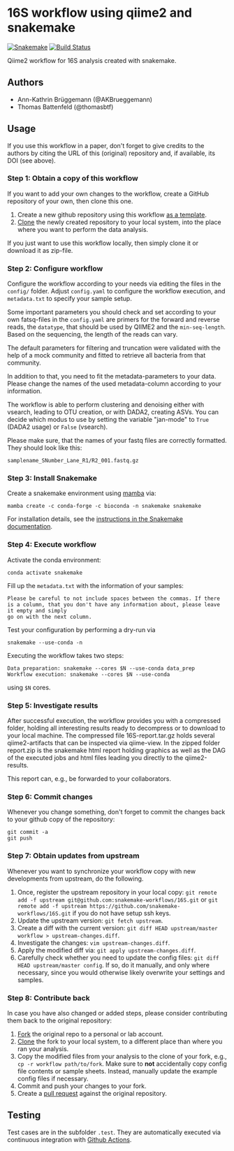 # 16S workflow using qiime2 and snakemake

[![Snakemake](https://img.shields.io/badge/snakemake-≥6.10-brightgreen.svg)](https://snakemake.bitbucket.io)
[![Build Status](https://travis-ci.org/snakemake-workflows/16S.svg?branch=master)](https://travis-ci.org/snakemake-workflows/16S)

Qiime2 workflow for 16S analysis created with snakemake.

## Authors

* Ann-Kathrin Brüggemann (@AKBrueggemann)
* Thomas Battenfeld (@thomasbtf)

## Usage

If you use this workflow in a paper, don't forget to give credits to the authors by citing the URL of this (original) repository and, if available, its DOI (see above).

### Step 1: Obtain a copy of this workflow

If you want to add your own changes to the workflow, create a GitHub repository of your own, then clone this one.
1. Create a new github repository using this workflow [as a template](https://help.github.com/en/articles/creating-a-repository-from-a-template).
2. [Clone](https://help.github.com/en/articles/cloning-a-repository) the newly created repository to your local system, into the place where you want to perform the data analysis.

If you just want to use this workflow locally, then simply clone it or download it as zip-file.

### Step 2: Configure workflow

Configure the workflow according to your needs via editing the files in the `config/` folder. Adjust `config.yaml` to configure the workflow execution, and `metadata.txt` to specify your sample setup.

Some important parameters you should check and set according to your own fatsq-files in the `config.yaml` are primers for the forward and reverse reads, the `datatype`, that should be used by QIIME2 and the `min-seq-length`. Based on the sequencing, the length of the reads can vary.

The default parameters for filtering and truncation were validated with the help of a mock community and fitted to retrieve all bacteria from that community.

In addition to that, you need to fit the metadata-parameters to your data. Please change the names of the used metadata-column according to your information.

The workflow is able to perform clustering and denoising either with vsearch, leading to OTU creation, or with DADA2, creating ASVs. You can decide which modus to use by setting the variable "jan-mode" to `True` (DADA2 usage) or `False` (vsearch).

Please make sure, that the names of your fastq files are correctly formatted. They should look like this:

    samplename_SNumber_Lane_R1/R2_001.fastq.gz

### Step 3: Install Snakemake

Create a snakemake environment using [mamba](https://mamba.readthedocs.io/en/latest/) via:

    mamba create -c conda-forge -c bioconda -n snakemake snakemake

For installation details, see the [instructions in the Snakemake documentation](https://snakemake.readthedocs.io/en/stable/getting_started/installation.html).

### Step 4: Execute workflow

Activate the conda environment:

    conda activate snakemake

Fill up the `metadata.txt` with the information of your samples:

    Please be careful to not include spaces between the commas. If there is a column, that you don't have any information about, please leave it empty and simply 
    go on with the next column.

Test your configuration by performing a dry-run via

    snakemake --use-conda -n

Executing the workflow takes two steps:
  
    Data preparation: snakemake --cores $N --use-conda data_prep
    Workflow execution: snakemake --cores $N --use-conda

using `$N` cores.

### Step 5: Investigate results

After successful execution, the workflow provides you with a compressed folder, holding all interesting results ready to decompress or to download to your local machine.
The compressed file 16S-report.tar.gz holds several qiime2-artifacts that can be inspected via qiime-view. In the zipped folder report.zip is the snakemake html
report holding graphics as well as the DAG of the executed jobs and html files leading you directly to the qiime2-results.

This report can, e.g., be forwarded to your collaborators.

### Step 6: Commit changes

Whenever you change something, don't forget to commit the changes back to your github copy of the repository:

    git commit -a
    git push

### Step 7: Obtain updates from upstream

Whenever you want to synchronize your workflow copy with new developments from upstream, do the following.

1. Once, register the upstream repository in your local copy: `git remote add -f upstream git@github.com:snakemake-workflows/16S.git` or `git remote add -f upstream https://github.com/snakemake-workflows/16S.git` if you do not have setup ssh keys.
2. Update the upstream version: `git fetch upstream`.
3. Create a diff with the current version: `git diff HEAD upstream/master workflow > upstream-changes.diff`.
4. Investigate the changes: `vim upstream-changes.diff`.
5. Apply the modified diff via: `git apply upstream-changes.diff`.
6. Carefully check whether you need to update the config files: `git diff HEAD upstream/master config`. If so, do it manually, and only where necessary, since you would otherwise likely overwrite your settings and samples.


### Step 8: Contribute back

In case you have also changed or added steps, please consider contributing them back to the original repository:

1. [Fork](https://help.github.com/en/articles/fork-a-repo) the original repo to a personal or lab account.
2. [Clone](https://help.github.com/en/articles/cloning-a-repository) the fork to your local system, to a different place than where you ran your analysis.
3. Copy the modified files from your analysis to the clone of your fork, e.g., `cp -r workflow path/to/fork`. Make sure to **not** accidentally copy config file contents or sample sheets. Instead, manually update the example config files if necessary.
4. Commit and push your changes to your fork.
5. Create a [pull request](https://help.github.com/en/articles/creating-a-pull-request) against the original repository.

## Testing

Test cases are in the subfolder `.test`. They are automatically executed via continuous integration with [Github Actions](https://github.com/features/actions).

